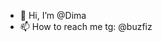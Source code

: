 - 👋 Hi, I’m @Dima
- 📫 How to reach me tg: @buzfiz

<!---
DMA8/DMA8 is a ✨ special ✨ repository because its `README.md` (this file) appears on your GitHub profile.
You can click the Preview link to take a look at your changes.
--->
